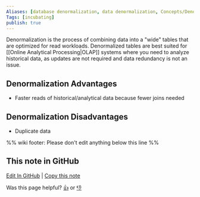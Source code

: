 ```yaml
---
Aliases: [database denormalization, data denormalization, Concepts/Denormalization]
Tags: [incubating]
publish: true
---
```


Denormalization is the process of combining data into a "wide" tables that are optimized for read workloads. Denormalized tables are best suited for [[Online Analytical Processing|OLAP]] systems where you need to analyze historical data, as updates are not required and data redundancy is not an issue.

## Denormalization Advantages

- Faster reads of historical/analytical data because fewer joins needed

## Denormalization Disadvantages

- Duplicate data

%% wiki footer: Please don't edit anything below this line %%

## This note in GitHub

<span class="git-footer">[Edit In GitHub](https://github.dev/data-engineering-community/data-engineering-wiki/blob/main/Concepts/Data%20Modeling/Denormalization.md "git-hub-edit-note") | [Copy this note](https://raw.githubusercontent.com/data-engineering-community/data-engineering-wiki/main/Concepts/Data%20Modeling/Denormalization.md "git-hub-copy-note")</span>

<span class="git-footer">Was this page helpful?
[👍](https://tally.so/r/mOaxjk?rating=Yes&url=https://dataengineering.wiki/Concepts/Data%20Modeling/Denormalization) or [👎](https://tally.so/r/mOaxjk?rating=No&url=https://dataengineering.wiki/Concepts/Data%20Modeling/Denormalization)</span>
